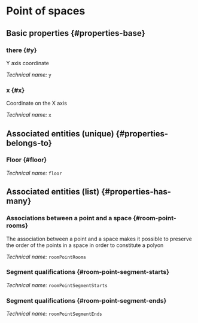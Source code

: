 # Point of spaces
<!--- THIS FILE IS GENERATED PLEASE DO NOT EDIT IT DIRECTLY --->



<OH code="roomPoint"/>


## Basic properties {#properties-base}

### there {#y}

Y axis coordinate

*Technical name:* ```y```
<PH code="roomPoint:y"/>

### x {#x}

Coordinate on the X axis

*Technical name:* ```x```
<PH code="roomPoint:x"/>


## Associated entities (unique) {#properties-belongs-to}

### Floor {#floor}



*Technical name:* ```floor```
<PH code="roomPoint:floor"/>


## Associated entities (list) {#properties-has-many}

### Associations between a point and a space {#room-point-rooms}

The association between a point and a space makes it possible to preserve the order of the points in a space in order to constitute a polyon

*Technical name:* ```roomPointRooms```
<PH code="roomPoint:roomPointRooms"/>

### Segment qualifications {#room-point-segment-starts}



*Technical name:* ```roomPointSegmentStarts```
<PH code="roomPoint:roomPointSegmentStarts"/>

### Segment qualifications {#room-point-segment-ends}



*Technical name:* ```roomPointSegmentEnds```
<PH code="roomPoint:roomPointSegmentEnds"/>




